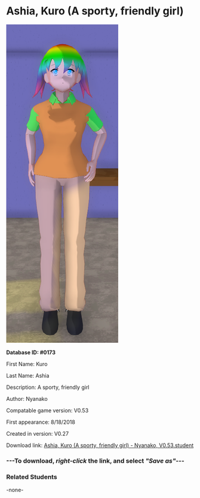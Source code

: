 # Ashia, Kuro (A sporty, friendly girl)

<img src="../../Files/Images/Ashia, Kuro (A sporty, friendly girl).png" title="Ashia, Kuro (A sporty, friendly girl) - Nyanako, V0.53">

**Database ID: #0173**

First Name: Kuro

Last Name: Ashia

Description: A sporty, friendly girl

Author: Nyanako

Compatable game version: V0.53

First appearance: 8/18/2018

Created in version: V0.27

Download link: <a href="https://raw.githubusercontent.com/Arbiter1223/Daigaku-Gurashi-Custom-Students/master/Files/Student%20Files/Ashia%2C%20Kuro%20(A%20sporty%2C%20friendly%20girl)%20-%20Nyanako%2C%20V0.53.student">Ashia, Kuro (A sporty, friendly girl) - Nyanako, V0.53.student</a>

### ---**To download, _right-click_ the link, and select _"Save as"_**---

### Related Students

-none-
